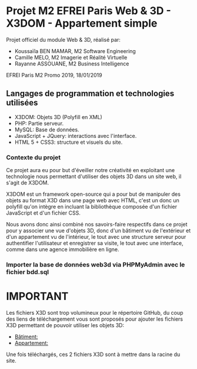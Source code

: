 # Projet M2 EFREI Paris Web & 3D - X3DOM - Appartement simple

Projet officiel du module Web & 3D, réalisé par:
 - Koussaïla BEN MAMAR, M2 Software Engineering
 - Camille MELO, M2 Imagerie et Réalité Virtuelle
 - Rayanne ASSOUANE, M2 Business Intelligence

EFREI Paris M2 Promo 2019, 18/01/2019

## Langages de programmation et technologies utilisées
-   X3DOM: Objets 3D (Polyfill en XML)
-   PHP: Partie serveur.
-   MySQL: Base de données.
-   JavaScript + JQuery: interactions avec l'interface.
-   HTML 5 + CSS3: structure et visuels du site.

### Contexte du projet

Ce projet aura eu pour but d'éveiller notre créativité en exploitant une technologie nous permettant d'utiliser des objets 3D dans un site web, il s'agit de X3DOM.

X3DOM est un framework open-source qui a pour but de manipuler des objets au format X3D dans une page web avec HTML, c'est un donc un polyfill qu'on intègre en incluant la bibliothèque composée d'un fichier JavaScript et d'un fichier CSS.

Nous avons donc ainsi combiné nos savoirs-faire respectifs dans ce projet pour y associer une vue d'objets 3D, donc d'un bâtiment vu de l'extérieur et d'un appartement vu de l'intérieur, le tout avec une structure serveur pour authentifier l'utilisateur et enregistrer sa visite, le tout avec une interface, comme dans une agence immobilière en ligne.

### Importer la base de données web3d via PHPMyAdmin avec le fichier bdd.sql

# IMPORTANT
Les fichiers X3D sont trop volumineux pour le répertoire GitHub, du coup des liens de téléchargement vous sont proposés
pour ajouter les fichiers X3D permettant de pouvoir utiliser les objets 3D:
-   [Bâtiment:](https://www.dropbox.com/s/paarm45rougz8ir/Model.x3d?dl=0)
-   [Appartement:](https://www.dropbox.com/s/lofpxv8xezd30mx/flat.x3d?dl=0)

Une fois téléchargés, ces 2 fichiers X3D sont à mettre dans la racine du site.